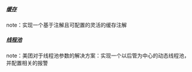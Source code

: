 ##### [缓存](https://tech.meituan.com/2017/03/17/cache-about.html)

note：实现一个基于注解且可配置的灵活的缓存注解

##### [线程池](https://tech.meituan.com/2020/04/02/java-pooling-pratice-in-meituan.html)

note：美团对于线程池参数的解决方案：实现一个以后管为中心的动态线程池，并配置相关的报警





